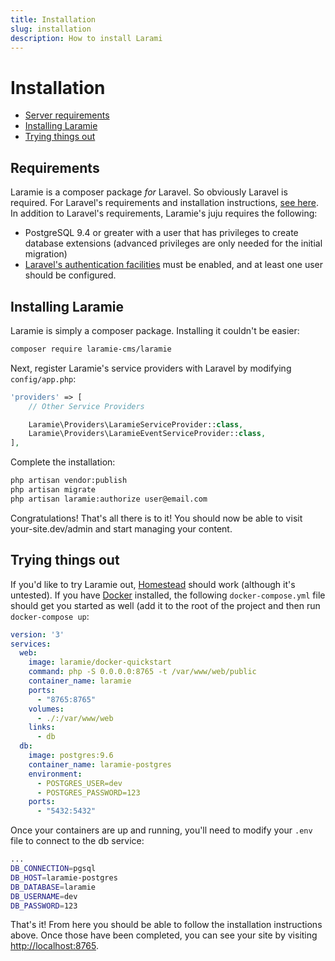 ```yaml
---
title: Installation
slug: installation
description: How to install Larami
---
```


# Installation

- [Server requirements](#requirements)
- [Installing Laramie](#install-laramie)
- [Trying things out](#kicking-tires)

<a name="requirements"></a>
## Requirements

Laramie is a composer package _for_ Laravel. So obviously Laravel is required. For Laravel's requirements and installation instructions, [see here](https://laravel.com/docs/installation). In addition to Laravel's requirements, Laramie's juju requires the following:

- PostgreSQL 9.4 or greater with a user that has privileges to create database extensions (advanced privileges are only needed for the initial migration)
- [Laravel's authentication facilities](https://laravel.com/docs/authentication) must be enabled, and at least one user should be configured.

<a name="install-laramie"></a>
## Installing Laramie

Laramie is simply a composer package. Installing it couldn't be easier:

``` bash
composer require laramie-cms/laramie
```

Next, register Laramie's service providers with Laravel by modifying `config/app.php`:


```php
'providers' => [
    // Other Service Providers

    Laramie\Providers\LaramieServiceProvider::class,
    Laramie\Providers\LaramieEventServiceProvider::class,
],
```

Complete the installation:

``` bash
php artisan vendor:publish
php artisan migrate
php artisan laramie:authorize user@email.com
```

Congratulations! That's all there is to it! You should now be able to visit your-site.dev/admin and start managing your content.

<a name="kicking-tires"></a>
## Trying things out

If you'd like to try Laramie out, [Homestead](https://laravel.com/docs/homestead) should work (although it's untested). If you have [Docker](https://docs.docker.com/engine/installation/) installed, the following `docker-compose.yml` file should get you started as well (add it to the root of the project and then run `docker-compose up`:

``` yaml
version: '3'
services:
  web:
	image: laramie/docker-quickstart
	command: php -S 0.0.0.0:8765 -t /var/www/web/public
	container_name: laramie
	ports:
	  - "8765:8765"
	volumes:
	  - ./:/var/www/web
	links:
	  - db
  db:
	image: postgres:9.6
	container_name: laramie-postgres
	environment:
	  - POSTGRES_USER=dev
	  - POSTGRES_PASSWORD=123
	ports:
	  - "5432:5432"
```

Once your containers are up and running, you'll need to modify your `.env` file to connect to the db service:

``` bash
...
DB_CONNECTION=pgsql
DB_HOST=laramie-postgres
DB_DATABASE=laramie
DB_USERNAME=dev
DB_PASSWORD=123
```

That's it! From here you should be able to follow the installation instructions above. Once those have been completed, you can see your site by visiting [http://localhost:8765](http://localhost:8765).
